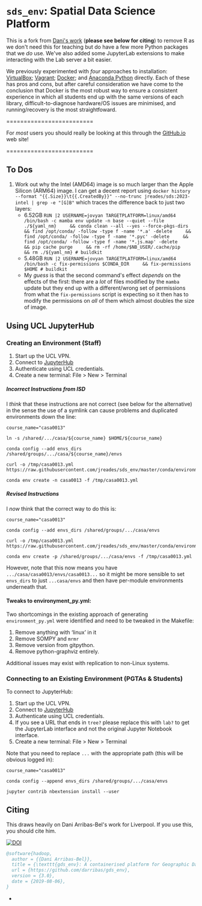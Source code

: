 # `sds_env`: Spatial Data Science Platform

This is a fork from [Dani's work](https://github.com/darribas/gds_env) (**please see below for citing**) to remove R as we don't need this for teaching but do have a few more Python packages that we _do_ use. We've also added some JupyterLab extensions to make interacting with the Lab server a bit easier.

We previously experimented with _four_ approaches to installation: [VirtualBox](./virtualbox/README.md); [Vagrant](./vagrant/README.md); [Docker](./docker/README.md); and [Anaconda Python](./conda/README.md) directly. Each of these has pros and cons, but after careful consideration we have come to the conclusion that Docker is the most robust way to ensure a consistent experience in which all students end up with the same versions of each library, difficult-to-diagnose hardware/OS issues are minimised, and running/recovery is the most straightfoward.

=========================

For *most* users you should really be looking at this through the [GitHub.io](https://jreades.github.io/sds_env/) web site!

=========================

## To Dos

1. Work out why the Intel (AMD64) image is so much larger than the Apple Silicon (ARM64) image. I can get a decent report using `docker history --format "{{.Size}}\t{{.CreatedBy}}" --no-trunc jreades/sds:2023-intel | grep -e "[G]B"` which traces the difference back to just two layers:
   - 6.52GB	`RUN |2 USERNAME=jovyan TARGETPLATFORM=linux/amd64 /bin/bash -c mamba env update -n base --quiet --file ./${yaml_nm}     && conda clean --all --yes --force-pkgs-dirs     && find /opt/conda/ -follow -type f -name '*.a' -delete     && find /opt/conda/ -follow -type f -name '*.pyc' -delete     && find /opt/conda/ -follow -type f -name '*.js.map' -delete     && pip cache purge     && rm -rf /home/$NB_USER/.cache/pip     && rm ./${yaml_nm} # buildkit`
   - 5.48GB	`RUN |2 USERNAME=jovyan TARGETPLATFORM=linux/amd64 /bin/bash -c fix-permissions $CONDA_DIR     && fix-permissions $HOME # buildkit`
   - My *guess* is that the second command's effect *depends* on the effects of the first: there are a *lot* of files modified by the `mamba` update but they end up with a different/wrong set of permissions from what the `fix-permissions` script is expecting so it then has to modify the permissions on *all* of them which almost doubles the size of image.

## Using UCL JupyterHub

### **Creating an Environment (Staff)**

1. Start up the UCL VPN.
2. Connect to [JupyterHub](https://jupyter.data-science.rc.ucl.ac.uk/)
3. Authenticate using UCL credentials.
4. Create a new terminal: File > New > Terminal

##### Incorrect Instructions from ISD

I *think* that these instructions are not correct (see below for the alternative) in the sense the use of a symlink can cause problems and duplicated environments down the line: 

```shell
course_name="casa0013"

ln -s /shared/.../casa/${course_name} $HOME/${course_name}

conda config --add envs_dirs /shared/groups/.../casa/${course_name}/envs

curl -o /tmp/casa0013.yml https://raw.githubusercontent.com/jreades/sds_env/master/conda/environment_py.yml

conda env create -n casa0013 -f /tmp/casa0013.yml
```

##### Revised Instructions

I *now* think that the correct way to do this is:

```shell
course_name="casa0013"

conda config --add envs_dirs /shared/groups/.../casa/envs

curl -o /tmp/casa0013.yml https://raw.githubusercontent.com/jreades/sds_env/master/conda/environment_py.yml

conda env create -p /shared/groups/.../casa/envs -f /tmp/casa0013.yml
```

However, note that this now means you have `.../casa/casa0013/envs/casa0013...` so it might be more sensible to set `envs_dirs` to just `...casa/envs` and then have per-module environments underneath that.

#### **Tweaks to environyment_py.yml:**

Two shortcomings in the existing approach of generating `environment_py.yml` were identified and need to be tweaked in the Makefile:

1. Remove anything with ‘linux’ in it 
2. Remove SOMPY and `mrmr`
3. Remove version from gitpython.
4. Remove python-graphviz entirely.

Additional issues may exist with replication to non-Linux systems.

### **Connecting to an Existing Environment (PGTAs & Students)**

To connect to JupyterHub:

1. Start up the UCL VPN.
2. Connect to [JupyterHub](https://jupyter.data-science.rc.ucl.ac.uk/)
3. Authenticate using UCL credentials.
4. If you see a URL that ends in `tree?` please replace this with `lab?` to get the JupyterLab interface and not the original Jupyter Notebook interface.
5. Create a new terminal: File > New > Terminal

Note that you need to replace `...` with the appropriate path (this will be obvious logged in):

```shell
course_name="casa0013"

conda config --append envs_dirs /shared/groups/.../casa/envs

jupyter contrib nbextension install --user
```

## Citing

This draws heavily on Dani Arribas-Bel's work for Liverpool. If you use this, you should cite him.

[![DOI](https://zenodo.org/badge/65582539.svg)](https://zenodo.org/badge/latestdoi/65582539)

```bibtex
@software{hadoop,
  author = {{Dani Arribas-Bel}},
  title = {\texttt{gds_env}: A containerised platform for Geographic Data Science},
  url = {https://github.com/darribas/gds_env},
  version = {3.0},
  date = {2019-08-06},
}
```

- 
